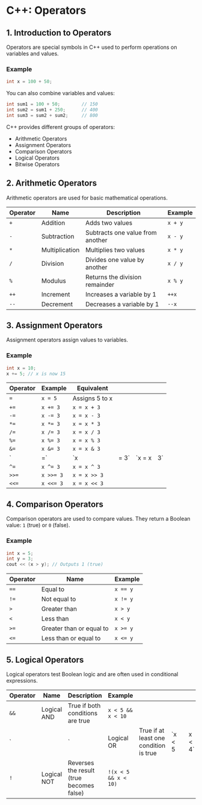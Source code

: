 # C++: Operators

## 1. Introduction to Operators

Operators are special symbols in C++ used to perform operations on variables and values.

### Example

```cpp
int x = 100 + 50;
```

You can also combine variables and values:

```cpp
int sum1 = 100 + 50;        // 150
int sum2 = sum1 + 250;      // 400
int sum3 = sum2 + sum2;     // 800
```

C++ provides different groups of operators:

- Arithmetic Operators
- Assignment Operators
- Comparison Operators
- Logical Operators
- Bitwise Operators

## 2. Arithmetic Operators

Arithmetic operators are used for basic mathematical operations.

| Operator | Name           | Description                      | Example |
| -------- | -------------- | -------------------------------- | ------- |
| `+`      | Addition       | Adds two values                  | `x + y` |
| `-`      | Subtraction    | Subtracts one value from another | `x - y` |
| `*`      | Multiplication | Multiplies two values            | `x * y` |
| `/`      | Division       | Divides one value by another     | `x / y` |
| `%`      | Modulus        | Returns the division remainder   | `x % y` |
| `++`     | Increment      | Increases a variable by 1        | `++x`   |
| `--`     | Decrement      | Decreases a variable by 1        | `--x`   |

## 3. Assignment Operators

Assignment operators assign values to variables.

### Example

```cpp
int x = 10;
x += 5; // x is now 15
```

| Operator | Example   | Equivalent     |       |         |     |
| -------- | --------- | -------------- | ----- | ------- | --- |
| `=`      | `x = 5`   | Assigns 5 to x |       |         |     |
| `+=`     | `x += 3`  | `x = x + 3`    |       |         |     |
| `-=`     | `x -= 3`  | `x = x - 3`    |       |         |     |
| `*=`     | `x *= 3`  | `x = x * 3`    |       |         |     |
| `/=`     | `x /= 3`  | `x = x / 3`    |       |         |     |
| `%=`     | `x %= 3`  | `x = x % 3`    |       |         |     |
| `&=`     | `x &= 3`  | `x = x & 3`    |       |         |     |
| \`       | =\`       | \`x            | = 3\` | \`x = x | 3\` |
| `^=`     | `x ^= 3`  | `x = x ^ 3`    |       |         |     |
| `>>=`    | `x >>= 3` | `x = x >> 3`   |       |         |     |
| `<<=`    | `x <<= 3` | `x = x << 3`   |       |         |     |

## 4. Comparison Operators

Comparison operators are used to compare values. They return a Boolean value: `1` (true) or `0` (false).

### Example

```cpp
int x = 5;
int y = 3;
cout << (x > y); // Outputs 1 (true)
```

| Operator | Name                     | Example  |
| -------- | ------------------------ | -------- |
| `==`     | Equal to                 | `x == y` |
| `!=`     | Not equal to             | `x != y` |
| `>`      | Greater than             | `x > y`  |
| `<`      | Less than                | `x < y`  |
| `>=`     | Greater than or equal to | `x >= y` |
| `<=`     | Less than or equal to    | `x <= y` |

## 5. Logical Operators

Logical operators test Boolean logic and are often used in conditional expressions.

| Operator | Name        | Description                              | Example              |                                        |         |     |         |
| -------- | ----------- | ---------------------------------------- | -------------------- | -------------------------------------- | ------- | --- | ------- |
| `&&`     | Logical AND | True if both conditions are true         | `x < 5 && x < 10`    |                                        |         |     |         |
| \`       |             | \`                                       | Logical OR           | True if at least one condition is true | \`x < 5 |     | x < 4\` |
| `!`      | Logical NOT | Reverses the result (true becomes false) | `!(x < 5 && x < 10)` |                                        |         |     |         |
